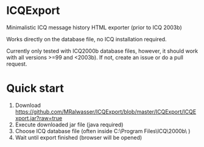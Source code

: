 ICQExport
=========

Minimalistic ICQ message history HTML exporter (prior to ICQ 2003b)

Works directly on the database file, no ICQ installation required.

Currently only tested with ICQ2000b database files, however, it should work with all versions >=99 and <2003b).
If not, create an issue or do a pull request.

Quick start
===========

1. Download https://github.com/MRalwasser/ICQExport/blob/master/ICQExport/ICQExport.jar?raw=true
2. Execute downloaded jar file (java required)
3. Choose ICQ database file (often inside C:\Program Files\ICQ\2000b\ )
4. Wait until export finished (browser will be opened)




